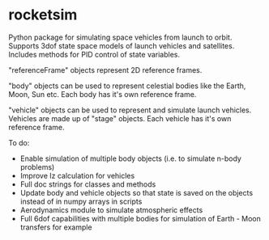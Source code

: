 # rocketsim
Python package for simulating space vehicles from launch to orbit. Supports 3dof state space models of launch vehicles and satellites. Includes methods for PID control of state variables.

"referenceFrame" objects represent 2D reference frames.

"body" objects can be used to represent celestial bodies like the Earth, Moon, Sun etc. Each body has it's own reference frame.

"vehicle" objects can be used to represent and simulate launch vehicles. Vehicles are made up of "stage" objects. Each vehicle has it's own reference frame.

To do:
- Enable simulation of multiple body objects (i.e. to simulate n-body problems)
- Improve Iz calculation for vehicles
- Full doc strings for classes and methods
- Update body and vehicle objects so that state is saved on the objects instead of in numpy arrays in scripts
- Aerodynamics module to simulate atmospheric effects
- Full 6dof capabilities with multiple bodies for simulation of Earth - Moon transfers for example
